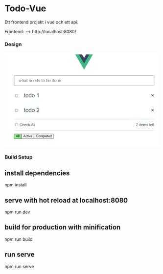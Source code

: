 # Todo-Vue

Ett frontend projekt i vue och ett api. 

Frontend: --> http://localhost:8080/ 

### Design 
<p align="center">
  <a href="https://github.com/Gatai/Todo-Vue">
    <img src="todo-Api/docs/images/todovue.PNG" width="750px">
  </a>
</p>

### Build Setup

## install dependencies
npm install

## serve with hot reload at localhost:8080
npm run dev

## build for production with minification
npm run build

## run serve
npm run serve
